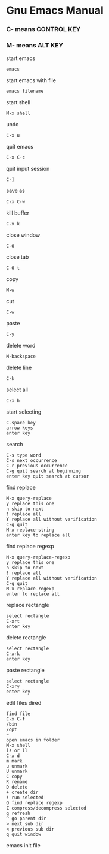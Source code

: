 # Gnu Emacs Manual

### C- means CONTROL KEY
### M- means ALT KEY

start emacs
```console
emacs
```
start emacs with file
```console
emacs filename
```
start shell
```console
M-x shell
```
undo
```console
C-x u
```
quit emacs
```console
C-x C-c
```
quit input session
```console
C-]
```
save as
```console
C-x C-w
```
kill buffer
```console
C-x k
```
close window
```console
C-0
```
close tab
```console
C-0 t
```
copy
```console
M-w
```
cut
```console
C-w
```
paste
```console
C-y
```
delete word
```console
M-backspace
```
delete line
```console
C-k
```
select all
```console
C-x h
```
start selecting
```console
C-space key
arrow keys
enter key
```
search
```console
C-s type word
C-s next occurrence
C-r previous occurrence
C-g quit search at beginning
enter key quit search at cursor
```
find replace
```console
M-x query-replace
y replace this one
n skip to next
! replace all
Y replace all without verification
C-g quit
M-x replace-string
enter key to replace all
```
find replace regexp
```console
M-x query-replace-regexp
y replace this one
n skip to next
! replace all
Y replace all without verification
C-g quit
M-x replace-regexp
enter to replace all
```
replace rectangle
```console
select rectangle
C-xrt
enter key
```
delete rectangle
```console
select rectangle
C-xrk
enter key
```
paste rectangle
```console
select rectangle
C-xry
enter key
```
edit files dired
```console
find file
C-x C-f 
/bin
/opt
~
open emacs in folder
M-x shell
ls or ll
C-x d
m mark
u unmark
U unmark
C copy
R rename
D delete
+ create dir
! run selected
Q find replace regexp
Z compress/decompress selected
g refresh
^ go parent dir
> next sub dir
< previous sub dir
q quit window
```
emacs init file
```console
```
